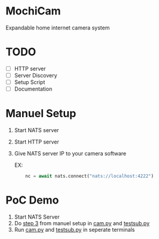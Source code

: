 # MochiCam

Expandable home internet camera system

# TODO

* [ ] HTTP server
* [ ] Server Discovery
* [ ] Setup Script
* [ ] Documentation

# Manuel Setup

1. Start NATS server
2. Start HTTP server
3. Give NATS server IP to your camera software
    
    EX:
    ```py
        nc = await nats.connect("nats://localhost:4222")
    ```

# PoC Demo
1. Start NATS Server
2. Do [step 3](#manuel-setup) from manuel setup in  [cam.py](./cam.py) and [testsub.py](./testsub.py)
3. Run [cam.py](./cam.py) and [testsub.py](./testsub.py) in seperate terminals